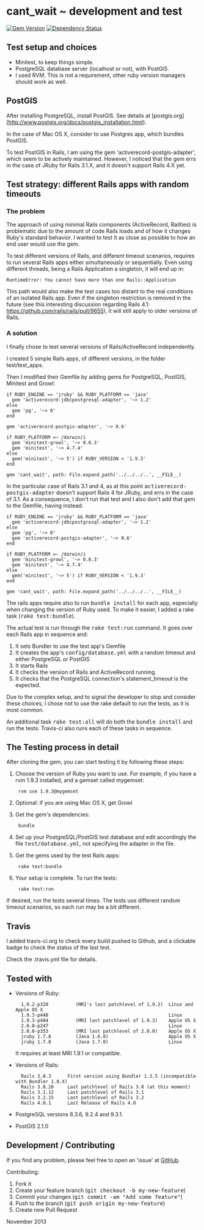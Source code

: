 # cant_wait ~ development and test
[![Gem Version](https://badge.fury.io/rb/cant_wait.png)](https://badge.fury.io/rb/cant_wait)
[![Dependency Status](https://gemnasium.com/CarlosCD/cant_wait.png)](https://gemnasium.com/CarlosCD/cant_wait)


## Test setup and choices

- Minitest, to keep things simple.
- PostgreSQL database server (localhost or not), with PostGIS.
- I used RVM.  This is not a requirement, other ruby version managers should work as well.

## PostGIS

After installing PostgreSQL, install PostGIS. See details at [postgis.org][http://www.postgis.org/docs/postgis_installation.html).

In the case of Mac OS X, consider to use Postgres app, which bundles PostGIS.

To test PostGIS in Rails, I am using the gem 'activerecord-postgis-adapter', which seem to be actively maintained. However, I noticed that the gem errs in the case of JRuby for Rails 3.1.X, and it doesn't support Rails 4.X yet.

## Test strategy: different Rails apps with random timeouts

### The problem

The approach of using minimal Rails components (ActiveRecord, Railties) is problematic due to the amount of code Rails loads and of how it changes Ruby's standard behavior.  I wanted to test it as close as possible to how an end user would use the gem.

To test different versions of Rails, and different timeout scenarios, requires to run several Rails apps either simultaneously or sequentially.  Even using different threads, being a Rails Application a singleton, it will end up in:

    RuntimeError: You cannot have more than one Rails::Application

This path would also make the test cases too distant to the real conditions of an isolated Rails app.  Even if the singleton restriction is removed in the future (see this interesting discussion regarding Rails 4.1: <https://github.com/rails/rails/pull/9655>), it will still apply to older versions of Rails.

### A solution

I finally chose to test several versions of Rails/ActiveRecord independently.

I created 5 simple Rails apps, of different versions, in the folder test/test_apps.

Then I modified their Gemfile by adding gems for PostgreSQL, PostGIS, Minitest and Growl:

    if RUBY_ENGINE == 'jruby' && RUBY_PLATFORM == 'java'
      gem 'activerecord-jdbcpostgresql-adapter', '~> 1.2'
    else
      gem 'pg', '~> 0'
    end

    gem 'activerecord-postgis-adapter', '~> 0.6'

    if RUBY_PLATFORM =~ /darwin/i
      gem 'minitest-growl', '~> 0.0.3'
      gem 'minitest', '~> 4.7.4'
    else
      gem('minitest', '~> 5') if RUBY_VERSION < '1.9.3'
    end

    gem 'cant_wait', path: File.expand_path('../../../..', __FILE__)

In the particular case of Rails 3.1 and 4, as at this point <tt>activerecord-postgis-adapter</tt> doesn't support Rails 4 for JRuby, and errs in the case of 3.1.  As a consequence, I don't run that test and I also don't add that gem to the Gemfile, having instead:

    if RUBY_ENGINE == 'jruby' && RUBY_PLATFORM == 'java'
      gem 'activerecord-jdbcpostgresql-adapter', '~> 1.2'
    else
      gem 'pg', '~> 0'
      gem 'activerecord-postgis-adapter', '~> 0.6'
    end

    if RUBY_PLATFORM =~ /darwin/i
      gem 'minitest-growl', '~> 0.0.3'
      gem 'minitest', '~> 4.7.4'
    else
      gem('minitest', '~> 5') if RUBY_VERSION < '1.9.3'
    end

    gem 'cant_wait', path: File.expand_path('../../../..', __FILE__)

The rails apps require also to run <tt>bundle install</tt> for each app, especially when changing the version of Ruby used.  To make it easier, I added a rake task (<tt>rake test:bundle</tt>).

The actual test is run through the <tt>rake test:run</tt> command.  It goes over each Rails app in sequence and:

1. It sets Bundler to use the test app's Gemfile
2. It creates the app's <tt>config/database.yml</tt> with a random timeout and either PostgreSQL or PostGIS
3. It starts Rails
4. It checks the version of Rails and ActiveRecord running.
5. It checks that the PostgreSQL connection's statement_timeout is the expected.

Due to the complex setup, and to signal the developer to stop and consider these choices, I chose not to use the rake default to run the tests, as it is most common.

An additional task <tt>rake test:all</tt> will do both the <tt>bundle install</tt> and run the tests.  Travis-ci also runs each of these tasks in sequence.


## The Testing process in detail

After cloning the gem, you can start testing it by following these steps:

1. Choose the version of Ruby you want to use.
    For example, if you have a rvm 1.9.3 installed, and a gemset called mygemset:

        rvm use 1.9.3@mygemset

2. Optional: if you are using Mac OS X, get Growl

3. Get the gem's dependencies:

        bundle

4. Set up your PostgreSQL/PostGIS test database and edit accordingly the file <tt>test/database.yml</tt>, not specifying the adapter in the file.

5. Get the gems used by the test Rails apps:

        rake test:bundle

6. Your setup is complete.  To run the tests:

        rake test:run

If desired, run the tests several times.  The tests use different random timeout scenarios, so each run may be a bit different.


## Travis

I added travis-ci.org to check every build pushed to Github, and a clickable badge to check the status of the last test.

Check the .travis.yml file for details.


## Tested with

* Versions of Ruby:

        1.9.2-p320          (MRI's last patchlevel of 1.9.2)  Linux and Apple OS X
        1.9.3-p448                                            Linux
        1.9.3-p484          (MRI last patchlevel of 1.9.3)    Apple OS X
        2.0.0-p247                                            Linux
        2.0.0-p353          (MRI last patchlevel of 2.0.0)    Apple OS X
        jruby 1.7.8         (Java 1.6.0)                      Apple OS X
        jruby 1.7.8         (Java 1.7.0)                      Linux

  It requires at least MRI 1.9.1 or compatible.

* Versions of Rails:

        Rails 3.0.3      First version using Bundler 1.3.5 (incompatible with Bundler 1.0.X)
        Rails 3.0.20     Last patchlevel of Rails 3.0 (at this moment)
        Rails 3.1.12     Last patchlevel of Rails 3.1
        Rails 3.2.15     Last patchlevel of Rails 3.2
        Rails 4.0.1      Last Release of Rails 4.0

* PostgreSQL versions 8.3.6, 9.2.4 and 9.3.1.

* PostGIS 2.1.0


## Development / Contributing

If you find any problem, please feel free to open an 'issue' at [GitHub](https://github.com/CarlosCD/cant_wait).

Contributing:

1. Fork it
2. Create your feature branch (<tt>git checkout -b my-new-feature</tt>)
3. Commit your changes (<tt>git commit -am "Add some feature"</tt>)
4. Push to the branch (<tt>git push origin my-new-feature</tt>)
5. Create new Pull Request


November 2013
